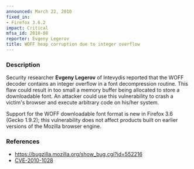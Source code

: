 ```yaml
---
announced: March 22, 2010
fixed_in:
- Firefox 3.6.2
impact: Critical
mfsa_id: 2010-08
reporter: Evgeny Legerov
title: WOFF heap corruption due to integer overflow
---
```


<h3>Description</h3>

<p>Security researcher <strong>Evgeny Legerov</strong> of Intevydis
reported that the WOFF decoder contains an integer overflow in a
font decompression routine.  This flaw could result in too small a
memory buffer being allocated to store a downloadable font.  An
attacker could use this vulnerability to crash a victim's browser
and execute arbitrary code on his/her system.</p>

<p class="note">Support for the WOFF downloadable font format
is new in Firefox 3.6 (Gecko 1.9.2); this vulnerability does not affect
products built on earlier versions of the Mozilla browser engine.</p>

<h3>References</h3>

<ul>
  <li><a href="https://bugzilla.mozilla.org/show_bug.cgi?id=552216">https://bugzilla.mozilla.org/show_bug.cgi?id=552216</a></li>
  <li><a class="ex-ref" href="http://web.nvd.nist.gov/view/vuln/detail?vulnId=CVE-2010-1028">CVE-2010-1028</a></li>
</ul>


